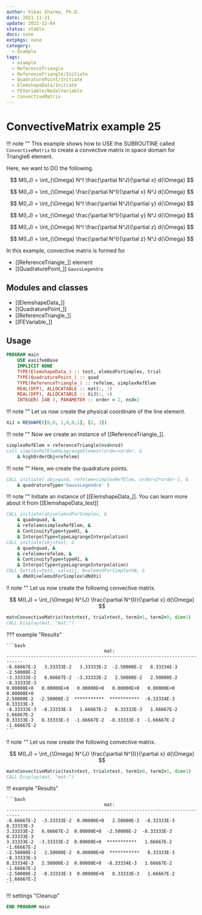 ```yaml
---
author: Vikas Sharma, Ph.D.
date: 2021-11-21
update: 2022-12-04
status: stable
docs: none
extpkgs: none
category:
  - Example
tags:
  - example
  - ReferenceTriangle
  - ReferenceTriangle/Initiate
  - QuadraturePoint/Initiate
  - ElemshapeData/Initiate
  - FEVariable/NodalVariable
  - ConvectiveMatrix
---
```


# ConvectiveMatrix example 25

!!! note ""
This example shows how to USE the SUBROUTINE called `ConvectiveMatrix` to create a convective matrix in space domain for Triangle6 element.

Here, we want to DO the following.

$$
M(I,J) = \int_{\Omega} N^I \frac{\partial N^J}{\partial x} d{\Omega}
$$

$$
M(I,J) = \int_{\Omega} \frac{\partial N^I}{\partial x} N^J d{\Omega}
$$

$$
M(I,J) = \int_{\Omega} N^I \frac{\partial N^J}{\partial y} d{\Omega}
$$

$$
M(I,J) = \int_{\Omega} \frac{\partial N^I}{\partial y} N^J d{\Omega}
$$

$$
M(I,J) = \int_{\Omega} N^I \frac{\partial N^J}{\partial z} d{\Omega}
$$

$$
M(I,J) = \int_{\Omega} \frac{\partial N^I}{\partial z} N^J d{\Omega}
$$

In this example, convective matrix is formed for

- [[ReferenceTriangle_]] element
- [[QuadraturePoint_]] `GaussLegendre`

## Modules and classes

- [[ElemshapeData_]]
- [[QuadraturePoint_]]
- [[ReferenceTriangle_]]
- [[FEVariable_]]

## Usage

```fortran
PROGRAM main
    USE easifemBase
    IMPLICIT NONE
    TYPE(ElemshapeData_) :: test, elemsdForSimplex, trial
    TYPE(QuadraturePoint_) :: quad
    TYPE(ReferenceTriangle_) :: refelem, simplexRefElem
    REAL(DFP), ALLOCATABLE :: mat(:, :)
    REAL(DFP), ALLOCATABLE :: XiJ(:, :)
    INTEGER( I4B ), PARAMETER :: order = 2, nsd=2
```

!!! note ""
Let us now create the physical coordinate of the line element.

```fortran
XiJ = RESHAPE([0,0, 1,0,0,1], [2, 3])
```

!!! note ""
Now we create an instance of [[ReferenceTriangle_]].

```fortran
simplexRefElem = referenceTriangle(nsd=nsd)
call simplexRefElem%LagrangeElement(order=order, &
    & highOrderObj=refelem)
```

!!! note ""
Here, we create the quadrature points.

```fortran
CALL initiate( obj=quad, refelem=simplexRefElem, order=2*order-1, &
    & quadratureType='GaussLegendre' )
```

!!! note ""
Initiate an instance of [[ElemshapeData_]]. You can learn more about it from [[ElemshapeData_test]]

```fortran
CALL initiate(obj=elemsdForSimplex, &
    & quad=quad, &
    & refelem=simplexRefElem, &
    & ContinuityType=typeH1, &
    & InterpolType=typeLagrangeInterpolation)
CALL initiate(obj=test, &
    & quad=quad, &
    & refelem=refelem, &
    & ContinuityType=typeH1, &
    & InterpolType=typeLagrangeInterpolation)
CALL Set(obj=test, val=xij, N=elemsdForSimplex%N, &
    & dNdXi=elemsdForSimplex%dNdXi)
```

!! note ""
Let us now create the following convective matrix.

$$
M(I,J) = \int_{\Omega} N^{J} \frac{\partial N^{I}}{\partial x} d{\Omega}
$$

```fortran
mat=ConvectiveMatrix(test=test, trial=test, term1=1, term2=0, dim=1)
CALL Display(mat, "mat:")
```

??? example "Results"

    ```bash
                                        mat:
    ----------------------------------------------------------------------------
    -6.66667E-2   3.33333E-2   3.33333E-2  -2.50000E-2   8.33334E-3  -2.50000E-2
    -3.33333E-2   6.66667E-2  -3.33333E-2   2.50000E-2   2.50000E-2  -8.33333E-3
    0.00000E+0   0.00000E+0   0.00000E+0   0.00000E+0   0.00000E+0   0.00000E+0
    2.50000E-2  -2.50000E-2  ***********  ***********  -8.33334E-3   8.33333E-3
    -8.33333E-3  -8.33333E-3   1.66667E-2   8.33333E-3   1.66667E-2   1.66667E-2
    8.33333E-3   8.33333E-3  -1.66667E-2  -8.33333E-3  -1.66667E-2  -1.66667E-2
    ```

!! note ""
Let us now create the following convective matrix.

$$
M(I,J) = \int_{\Omega} N^{J} \frac{\partial N^{I}}{\partial x} d{\Omega}
$$

```fortran
mat=ConvectiveMatrix(test=test, trial=test, term1=0, term2=1, dim=1)
CALL Display(mat, "mat:")
```

!!! example "Results"

    ```bash
                                        mat:
    ---------------------------------------------------------------------------
    -6.66667E-2  -3.33333E-2  0.00000E+0   2.50000E-2  -8.33333E-3   8.33333E-3
    3.33333E-2   6.66667E-2  0.00000E+0  -2.50000E-2  -8.33333E-3   8.33333E-3
    3.33333E-2  -3.33333E-2  0.00000E+0  ***********   1.66667E-2  -1.66667E-2
    -2.50000E-2   2.50000E-2  0.00000E+0  ***********   8.33333E-3  -8.33333E-3
    8.33334E-3   2.50000E-2  0.00000E+0  -8.33334E-3   1.66667E-2  -1.66667E-2
    -2.50000E-2  -8.33333E-3  0.00000E+0   8.33333E-3   1.66667E-2  -1.66667E-2
    ```

!!! settings "Cleanup"

```fortran
END PROGRAM main
```

